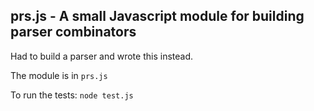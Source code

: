 ## prs.js - A small Javascript module for building parser combinators

Had to build a parser and wrote this instead.

The module is in ```prs.js```

To run the tests: ```node test.js```
